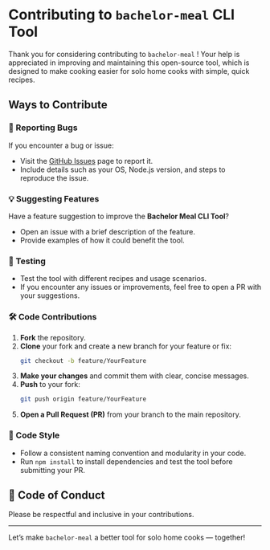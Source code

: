 # Contributing to `bachelor-meal` CLI Tool

Thank you for considering contributing to `bachelor-meal` ! Your help is appreciated in improving and maintaining this open-source tool, which is designed to make cooking easier for solo home cooks with simple, quick recipes.

## Ways to Contribute

### 🐛 Reporting Bugs

If you encounter a bug or issue:

- Visit the [GitHub Issues](https://github.com/sajjad-developer/bachelor-meal/issues) page to report it.
- Include details such as your OS, Node.js version, and steps to reproduce the issue.

### 💡 Suggesting Features

Have a feature suggestion to improve the **Bachelor Meal CLI Tool**?

- Open an issue with a brief description of the feature.
- Provide examples of how it could benefit the tool.

### 🧪 Testing

- Test the tool with different recipes and usage scenarios.
- If you encounter any issues or improvements, feel free to open a PR with your suggestions.

### 🛠️ Code Contributions

1. **Fork** the repository.
2. **Clone** your fork and create a new branch for your feature or fix:
   ```bash
   git checkout -b feature/YourFeature
   ```
3. **Make your changes** and commit them with clear, concise messages.
4. **Push** to your fork:
   ```bash
   git push origin feature/YourFeature
   ```
5. **Open a Pull Request (PR)** from your branch to the main repository.

### 🧼 Code Style

- Follow a consistent naming convention and modularity in your code.
- Run `npm install` to install dependencies and test the tool before submitting your PR.

## 🤝 Code of Conduct

Please be respectful and inclusive in your contributions.

---

Let’s make `bachelor-meal` a better tool for solo home cooks — together!

